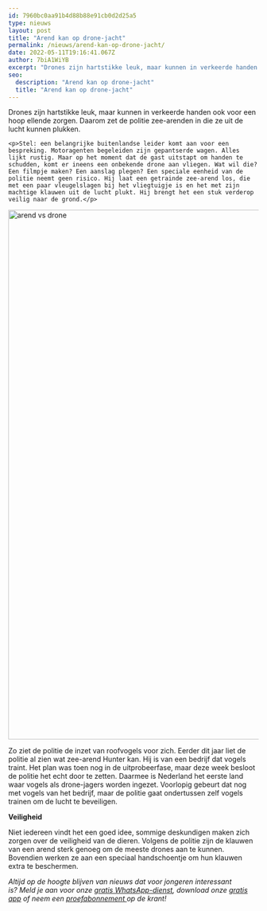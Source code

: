 ```yaml
---
id: 7960bc0aa91b4d88b88e91cb0d2d25a5
type: nieuws
layout: post
title: "Arend kan op drone-jacht"
permalink: /nieuws/arend-kan-op-drone-jacht/
date: 2022-05-11T19:16:41.067Z
author: 7biA1WiYB
excerpt: "Drones zijn hartstikke leuk, maar kunnen in verkeerde handen ook voor een hoop ellende zorgen. Daarom zet de politie zee-arenden in die ze uit de lucht kunnen plukken.  "
seo:
  description: "Arend kan op drone-jacht"
  title: "Arend kan op drone-jacht"
---
```

Drones zijn hartstikke leuk, maar kunnen in verkeerde handen ook voor een hoop ellende zorgen. Daarom zet de politie zee-arenden in die ze uit de lucht kunnen plukken.  

    <p>Stel: een belangrijke buitenlandse leider komt aan voor een bespreking. Motoragenten begeleiden zijn gepantserde wagen. Alles lijkt rustig. Maar op het moment dat de gast uitstapt om handen te schudden, komt er ineens een onbekende drone aan vliegen. Wat wil die? Een filmpje maken? Een aanslag plegen? Een speciale eenheid van de politie neemt geen risico. Hij laat een getrainde zee-arend los, die met een paar vleugelslagen bij het vliegtuigje is en het met zijn machtige klauwen uit de lucht plukt. Hij brengt het een stuk verderop veilig naar de grond.</p>
<p><div class="media media-element-container media-default"><div id="file-21794" class="file file-image file-image-jpeg">

        
  
  <div class="content">
    <img alt="arend vs drone" title="Foto: ANP" height="1064" width="1663" class="media-element file-default" src="https://original.sevendays.nl/sites/default/files/ANP-38043559_0.jpg">  </div>

  
</div>
</div>
<p>Zo ziet de politie de inzet van roofvogels voor zich. Eerder dit jaar liet de politie al zien wat zee-arend Hunter kan. Hij is van een bedrijf dat vogels traint. Het plan was toen nog in de uitprobeerfase, maar deze week besloot de politie het echt door te zetten. Daarmee is Nederland het eerste land waar vogels als drone-jagers worden ingezet. Voorlopig gebeurt dat nog met vogels van het bedrijf, maar de politie gaat ondertussen zelf vogels trainen om de lucht te beveiligen.</p>
<p><strong>Veiligheid</strong></p>
<p>Niet iedereen vindt het een goed idee, sommige deskundigen maken zich zorgen over de veiligheid van de dieren. Volgens de politie zijn de klauwen van een arend sterk genoeg om de meeste drones aan te kunnen. Bovendien werken ze aan een speciaal handschoentje om hun klauwen extra te beschermen.</p>
<p><em>Altijd op de hoogte blijven van nieuws dat voor jongeren interessant is? Meld je aan voor onze <a href="https://original.sevendays.nl/whatsapp">gratis WhatsApp-dienst</a>, download onze <a href="https://original.sevendays.nl/app">gratis app</a> of neem een <a href="https://abonneren.sevendays.nl/abonneren/abonnementen/ae/artikel">proefabonnement </a>op de krant!</em></p>  
